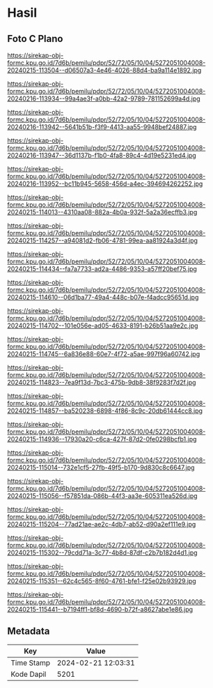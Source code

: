 # Hasil

## Foto C Plano

https://sirekap-obj-formc.kpu.go.id/7d6b/pemilu/pdpr/52/72/05/10/04/5272051004008-20240215-113504--d06507a3-4e46-4026-88d4-ba9a114e1892.jpg

https://sirekap-obj-formc.kpu.go.id/7d6b/pemilu/pdpr/52/72/05/10/04/5272051004008-20240216-113934--99a4ae3f-a0bb-42a2-9789-781152699a4d.jpg

https://sirekap-obj-formc.kpu.go.id/7d6b/pemilu/pdpr/52/72/05/10/04/5272051004008-20240216-113942--5641b51b-f3f9-4413-aa55-9948bef24887.jpg

https://sirekap-obj-formc.kpu.go.id/7d6b/pemilu/pdpr/52/72/05/10/04/5272051004008-20240216-113947--36d1137b-f1b0-4fa8-89c4-4d19e5231ed4.jpg

https://sirekap-obj-formc.kpu.go.id/7d6b/pemilu/pdpr/52/72/05/10/04/5272051004008-20240216-113952--bc11b945-5658-456d-a4ec-394694262252.jpg

https://sirekap-obj-formc.kpu.go.id/7d6b/pemilu/pdpr/52/72/05/10/04/5272051004008-20240215-114013--4310aa08-882a-4b0a-932f-5a2a36ecffb3.jpg

https://sirekap-obj-formc.kpu.go.id/7d6b/pemilu/pdpr/52/72/05/10/04/5272051004008-20240215-114257--a94081d2-fb06-4781-99ea-aa81924a3d4f.jpg

https://sirekap-obj-formc.kpu.go.id/7d6b/pemilu/pdpr/52/72/05/10/04/5272051004008-20240215-114434--fa7a7733-ad2a-4486-9353-a57ff20bef75.jpg

https://sirekap-obj-formc.kpu.go.id/7d6b/pemilu/pdpr/52/72/05/10/04/5272051004008-20240215-114610--06d1ba77-49a4-448c-b07e-f4adcc95651d.jpg

https://sirekap-obj-formc.kpu.go.id/7d6b/pemilu/pdpr/52/72/05/10/04/5272051004008-20240215-114702--101e056e-ad05-4633-8191-b26b51aa9e2c.jpg

https://sirekap-obj-formc.kpu.go.id/7d6b/pemilu/pdpr/52/72/05/10/04/5272051004008-20240215-114745--6a836e88-60e7-4f72-a5ae-997f96a60742.jpg

https://sirekap-obj-formc.kpu.go.id/7d6b/pemilu/pdpr/52/72/05/10/04/5272051004008-20240215-114823--7ea9f13d-7bc3-475b-9db8-38f9283f7d2f.jpg

https://sirekap-obj-formc.kpu.go.id/7d6b/pemilu/pdpr/52/72/05/10/04/5272051004008-20240215-114857--ba520238-6898-4f86-8c9c-20db61444cc8.jpg

https://sirekap-obj-formc.kpu.go.id/7d6b/pemilu/pdpr/52/72/05/10/04/5272051004008-20240215-114936--17930a20-c6ca-427f-87d2-0fe0298bcfb1.jpg

https://sirekap-obj-formc.kpu.go.id/7d6b/pemilu/pdpr/52/72/05/10/04/5272051004008-20240215-115014--732e1cf5-27fb-49f5-b170-9d830c8c6647.jpg

https://sirekap-obj-formc.kpu.go.id/7d6b/pemilu/pdpr/52/72/05/10/04/5272051004008-20240215-115056--f57851da-086b-44f3-aa3e-605311ea526d.jpg

https://sirekap-obj-formc.kpu.go.id/7d6b/pemilu/pdpr/52/72/05/10/04/5272051004008-20240215-115204--77ad21ae-ae2c-4db7-ab52-d90a2ef111e9.jpg

https://sirekap-obj-formc.kpu.go.id/7d6b/pemilu/pdpr/52/72/05/10/04/5272051004008-20240215-115302--79cdd71a-3c77-4b8d-87df-c2b7b182d4d1.jpg

https://sirekap-obj-formc.kpu.go.id/7d6b/pemilu/pdpr/52/72/05/10/04/5272051004008-20240215-115351--62c4c565-8f60-4761-bfe1-f25e02b93929.jpg

https://sirekap-obj-formc.kpu.go.id/7d6b/pemilu/pdpr/52/72/05/10/04/5272051004008-20240215-115441--b7194ff1-bf8d-4690-b72f-a8627abe1e86.jpg


## Metadata

| Key        | Value               |
| ---------- | ------------------- |
| Time Stamp | 2024-02-21 12:03:31 |
| Kode Dapil | 5201                |




